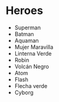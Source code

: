 # Heroes

* Superman
* Batman
* Aquaman
* Mujer Maravilla
* Linterna Verde
* Robin
* Volcán Negro
* Atom
* Flash
* Flecha verde
* Cyborg